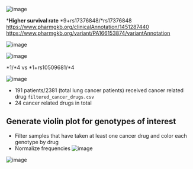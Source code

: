 ![image](https://github.com/user-attachments/assets/8712e406-799f-42ab-89ec-b08f86673fe1)


***Higher survival rate** *9+rs17376848/*rs17376848 
https://www.pharmgkb.org/clinicalAnnotation/1451287440
https://www.pharmgkb.org/variant/PA166153874/variantAnnotation

![image](https://github.com/user-attachments/assets/c0b36b3b-8c72-49a4-bb00-40f0178b70cd)

![image](https://github.com/user-attachments/assets/4c1273b9-b340-41c7-ac04-fe388413bf95)



*1/*4 vs *1+rs10509681/*4

![image](https://github.com/user-attachments/assets/e293193e-510e-4c5a-be85-43bc8f202116)




* 191 patients/2381 (total lung cancer patients) received cancer related drug `filtered_cancer_drugs.csv`
* 24 cancer related drugs in total 



## Generate violin plot for genotypes of interest
* Filter samples that have taken at least one cancer drug and color each genotype by drug
* Normalize frequencies
![image](https://github.com/user-attachments/assets/d1bc6bac-13b4-4fdf-9f51-7a5fa7e6e221)


![image](https://github.com/user-attachments/assets/6d21ba9f-5872-4647-8ecd-bc09d29480c9)
